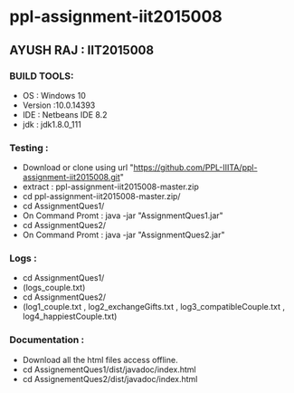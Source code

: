 # ppl-assignment-iit2015008

## AYUSH RAJ : IIT2015008
   
### BUILD TOOLS:
   - OS : Windows 10
   - Version :10.0.14393
   - IDE : Netbeans IDE 8.2
   - jdk : jdk1.8.0_111
   
### Testing :
   - Download or clone using url "https://github.com/PPL-IIITA/ppl-assignment-iit2015008.git"
   - extract : ppl-assignment-iit2015008-master.zip
   - cd ppl-assignment-iit2015008-master.zip/
   - cd AssignmentQues1/
   - On Command Promt :  java -jar "AssignmentQues1.jar" 
   - cd AssignmentQues2/
   - On Command Promt :  java -jar "AssignmentQues2.jar" 
   
### Logs :
   - cd AssignmentQues1/
   - (logs_couple.txt)
   - cd AssignmentQues2/
   - (log1_couple.txt , log2_exchangeGifts.txt , log3_compatibleCouple.txt , log4_happiestCouple.txt)
   
### Documentation :
   - Download all the html files access offline.
   - cd AssignementQues1/dist/javadoc/index.html
   - cd AssignementQues2/dist/javadoc/index.html
   
   
   
   
